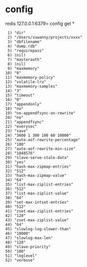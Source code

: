 # config

redis 127.0.0.1:6379> config get *

     1) "dir"
     2) "/Users/suwanny/projects/xxxx"
     3) "dbfilename"
     4) "dump.rdb"
     5) "requirepass"
     6) (nil)
     7) "masterauth"
     8) (nil)
     9) "maxmemory"
    10) "0"
    11) "maxmemory-policy"
    12) "volatile-lru"
    13) "maxmemory-samples"
    14) "3"
    15) "timeout"
    16) "0"
    17) "appendonly"
    18) "no"
    19) "no-appendfsync-on-rewrite"
    20) "no"
    21) "appendfsync"
    22) "everysec"
    23) "save"
    24) "3600 1 300 100 60 10000"
    25) "auto-aof-rewrite-percentage"
    26) "100"
    27) "auto-aof-rewrite-min-size"
    28) "1048576"
    29) "slave-serve-stale-data"
    30) "yes"
    31) "hash-max-zipmap-entries"
    32) "512"
    33) "hash-max-zipmap-value"
    34) "64"
    35) "list-max-ziplist-entries"
    36) "512"
    37) "list-max-ziplist-value"
    38) "64"
    39) "set-max-intset-entries"
    40) "512"
    41) "zset-max-ziplist-entries"
    42) "128"
    43) "zset-max-ziplist-value"
    44) "64"
    45) "slowlog-log-slower-than"
    46) "10000"
    47) "slowlog-max-len"
    48) "128"
    49) "slave-priority"
    50) "100"
    51) "loglevel"
    52) "verbose"

